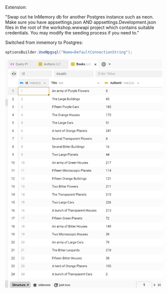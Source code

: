 
Extension: 

"Swap out he InMemory db for another Postgres instance such as neon. Make sure you have appsettings.json AND appsettings.Development.json files in the root of the workshop.wwwapi project which contains suitable credentials. You may modify the seeding process if you need to."

Switched from inmemory to Postgres:

```csharp
optionsBuilder.UseNpgsql("Name=DefaultConnectionString");
```


![alt text](image.png)